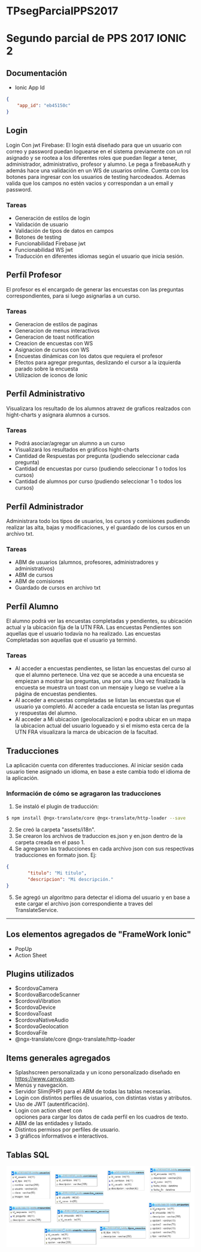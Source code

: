 # TPsegParcialPPS2017
Segundo parcial de PPS 2017 IONIC 2
========================================

## Documentación

- Ionic App Id
```json
{
    "app_id": "eb45150c"
}
```

## Login

Login Con jwt Firebase: El login está diseñado para que un usuario con correo y password puedan loguearse en el sistema previamente con un rol asignado y se rootea a los diferentes roles que puedan llegar a tener, administrador, administrativo, profesor y alumno.
Le pega a firebaseAuth y además hace una validación en un WS de usuarios online.
Cuenta con los botones para ingresar con los usuarios de testing harcodeados. Ademas valida que los campos no estén vacios y correspondan a un email y password.

### Tareas

- Generación de estilos de login
- Validación de usuario
- Validación de tipos de datos en campos
- Botones de testing
- Funcionabilidad Firebase jwt
- Funcionabilidad WS jwt
- Traducción en diferentes idiomas según el usuario que inicia sesión.

## Perfíl Profesor

El profesor es el encargado de generar las encuestas con las preguntas correspondientes, para si luego asignarlas a un curso.

### Tareas

- Generacion de estilos de paginas
- Generacion de menus interactivos
- Generacion de toast notification
- Creacion de encuestas con WS
- Asignacion de cursos con WS
- Encuestas dinámicas con los datos que requiera el profesor
- Efectos para agregar preguntas, deslizando el cursor a la izquierda parado sobre la encuesta
- Utilizacion de iconos de Ionic

## Perfíl Administrativo

Visualizara los resultado de los alumnos atravez de graficos realzados con hight-charts y asignara alumnos a cursos.

### Tareas
- Podrá asociar/agregar un alumno a un curso
- Visualizará los resultados en gráficos hight-charts
- Cantidad de Respuestas por pregunta (pudiendo seleccionar cada pregunta)
- Cantidad de encuestas por curso (pudiendo seleccionar 1 o todos los cursos)
- Cantidad de alumnos por curso (pudiendo seleccionar 1 o todos los cursos)

## Perfíl Administrador

Administrara todo los tipos de usuarios, los cursos y comisiones pudiendo realizar las alta, bajas y modificaciones, y el guardado de los cursos en un archivo txt.

### Tareas

- ABM de usuarios (alumnos, profesores, administradores y administrativos)
- ABM de cursos
- ABM de comisiones
- Guardado de cursos en archivo txt

## Perfíl Alumno

El alumno podrá ver las encuestas completadas y pendientes, su ubicación actual y la ubicación fija de la UTN FRA.
Las encuestas Pendientes son aquellas que el usuario todavía no ha realizado.
Las encuestas Completadas son aquellas que el usuario ya terminó.

### Tareas

- Al acceder a encuestas pendientes, se listan las encuestas del curso al que el alumno pertenece. Una vez que se accede a una encuesta se empiezan a mostrar las preguntas, una por una. Una vez finalizada la encuesta se muestra un toast con un mensaje y luego se vuelve a la página de encuestas pendientes.
- Al acceder a encuestas completadas se listan las encuestas que el usuario ya completó. Al acceder a cada encuesta se listan las preguntas y respuestas del alumno.
- Al acceder a Mi ubicacion (geolocalizacion) e podra ubicar en un mapa la ubicacion actual del usuario logueado y si el mismo esta cerca de la UTN FRA visualizara la marca de ubicacion de la facultad.

## Traducciones

La aplicación cuenta con diferentes traducciones. Al iniciar sesión cada usuario tiene asignado un idioma, en base a este cambia todo el idioma de la aplicación.

### Información de cómo se agragaron las traducciones

1. Se instaló el plugin de traducción:
```bash
$ npm install @ngx-translate/core @ngx-translate/http-loader --save
```
2. Se creó la carpeta "assets/i18n".
3. Se crearon los archivos de traduccion es.json y en.json  dentro de la carpeta creada en el paso 1.
4. Se agregaron las traducciones en cada archivo json con sus respectivas traducciones en formato json. Ej:
```json
{
        "titulo": "Mi título",
        "descripcion": "Mi descripción."
}
```
5. Se agregó un algoritmo para detectar el idioma del usuario y en base a este cargar el archivo json correspondiente a traves del TranslateService.

-----------------------

## Los elementos agregados de "FrameWork Ionic"

- PopUp
- Action Sheet

## Plugins utilizados

- $cordovaCamera
- $cordovaBarcodeScanner
- $cordovaVibration
- $cordovaDevice
- $cordovaToast
- $cordovaNativeAudio
- $cordovaGeolocation
- $cordovaFile
- @ngx-translate/core @ngx-translate/http-loader

## Items generales agregados

- Splashscreen personalizada y un icono personalizado diseñado en https://www.canva.com.
- Menús y navegación.
- Servidor Slim(PHP) para el ABM de todas las tablas necesarias.
- Login con distintos perfiles de usuarios, con distintas vistas y atributos.
- Uso de JWT (autentificación).
- Login con action sheet con opciones para cargar los datos de cada perfil en los cuadros de texto.
- ABM de las entidades y listado.
- Distintos permisos por perfiles de usuario.
- 3 gráficos informativos e interactivos.

## Tablas SQL

<img src="esquema_tablas.jpg">

